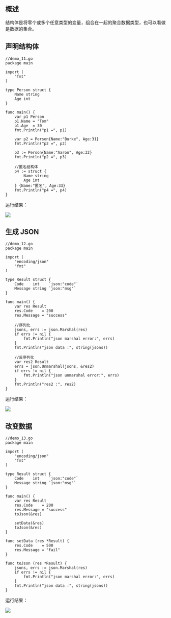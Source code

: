 ## 概述

结构体是将零个或多个任意类型的变量，组合在一起的聚合数据类型，也可以看做是数据的集合。

## 声明结构体

```
//demo_11.go
package main

import (
	"fmt"
)

type Person struct {
	Name string
	Age int
}

func main() {
	var p1 Person
	p1.Name = "Tom"
	p1.Age  = 30
	fmt.Println("p1 =", p1)

	var p2 = Person{Name:"Burke", Age:31}
	fmt.Println("p2 =", p2)

	p3 := Person{Name:"Aaron", Age:32}
	fmt.Println("p2 =", p3)
	
	//匿名结构体
	p4 := struct {
		Name string
		Age int
	} {Name:"匿名", Age:33}
	fmt.Println("p4 =", p4)
}
```
运行结果：

![](E:\Goland\Go\00-基础语法\images05-结构体\5_go_1.png)

## 生成 JSON

```
//demo_12.go
package main

import (
	"encoding/json"
	"fmt"
)

type Result struct {
	Code    int    `json:"code"`
	Message string `json:"msg"`
}

func main() {
	var res Result
	res.Code    = 200
	res.Message = "success"

	//序列化
	jsons, errs := json.Marshal(res)
	if errs != nil {
		fmt.Println("json marshal error:", errs)
	}
	fmt.Println("json data :", string(jsons))

	//反序列化
	var res2 Result
	errs = json.Unmarshal(jsons, &res2)
	if errs != nil {
		fmt.Println("json unmarshal error:", errs)
	}
	fmt.Println("res2 :", res2)
}
```
运行结果：

![](E:\Goland\Go\00-基础语法\images05-结构体\5_go_2.png)

## 改变数据

```
//demo_13.go
package main

import (
	"encoding/json"
	"fmt"
)

type Result struct {
	Code    int    `json:"code"`
	Message string `json:"msg"`
}

func main() {
	var res Result
	res.Code    = 200
	res.Message = "success"
	toJson(&res)
	
	setData(&res)
	toJson(&res)
}

func setData (res *Result) {
	res.Code    = 500
	res.Message = "fail"
}

func toJson (res *Result) {
	jsons, errs := json.Marshal(res)
	if errs != nil {
		fmt.Println("json marshal error:", errs)
	}
	fmt.Println("json data :", string(jsons))
}
```

运行结果：

![](E:\Goland\Go\00-基础语法\images05-结构体\5_go_3.png)
